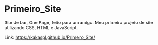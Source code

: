 # Primeiro_Site

Site de bar, One Page, feito para um amigo. Meu primeiro projeto de site utilizando CSS, HTML e JavaScript.

Link: https://kakaspl.github.io/Primeiro_Site/
